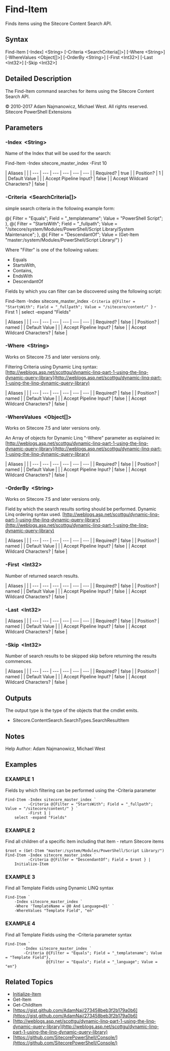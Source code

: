 # Find-Item

Finds items using the Sitecore Content Search API.

## Syntax

Find-Item \[-Index\] &lt;String&gt; \[-Criteria &lt;SearchCriteria\[\]&gt;\] \[-Where &lt;String&gt;\] \[-WhereValues &lt;Object\[\]&gt;\] \[-OrderBy &lt;String&gt;\] \[-First &lt;Int32&gt;\] \[-Last &lt;Int32&gt;\] \[-Skip &lt;Int32&gt;\]

## Detailed Description

The Find-Item command searches for items using the Sitecore Content Search API.

© 2010-2017 Adam Najmanowicz, Michael West. All rights reserved. Sitecore PowerShell Extensions

## Parameters

### -Index  &lt;String&gt;

Name of the Index that will be used for the search:

Find-Item -Index sitecore\_master\_index -First 10

| Aliases |  |
| --- | --- | --- | --- | --- | --- |
| Required? | true |
| Position? | 1 |
| Default Value |  |
| Accept Pipeline Input? | false |
| Accept Wildcard Characters? | false |

### -Criteria  &lt;SearchCriteria\[\]&gt;

simple search criteria in the following example form:

@{ Filter = "Equals"; Field = "\_templatename"; Value = "PowerShell Script"; }, @{ Filter = "StartsWith"; Field = "\_fullpath"; Value = "/sitecore/system/Modules/PowerShell/Script Library/System Maintenance"; }, @{ Filter = "DescendantOf"; Value = \(Get-Item "master:/system/Modules/PowerShell/Script Library/"\) }

Where "Filter" is one of the following values:

* Equals
* StartsWith,
* Contains,
* EndsWith
* DescendantOf

Fields by which you can filter can be discovered using the following script:

Find-Item -Index sitecore\_master\_index `-Criteria @{Filter = "StartsWith"; Field = "_fullpath"; Value = "/sitecore/content/" }` -First 1 \| select -expand "Fields"

| Aliases |  |
| --- | --- | --- | --- | --- | --- |
| Required? | false |
| Position? | named |
| Default Value |  |
| Accept Pipeline Input? | false |
| Accept Wildcard Characters? | false |

### -Where  &lt;String&gt;

Works on Sitecore 7.5 and later versions only.

Filtering Criteria using Dynamic Linq syntax: [http://weblogs.asp.net/scottgu/dynamic-linq-part-1-using-the-linq-dynamic-query-library](http://weblogs.asp.net/scottgu/dynamic-linq-part-1-using-the-linq-dynamic-query-library)

| Aliases |  |
| --- | --- | --- | --- | --- | --- |
| Required? | false |
| Position? | named |
| Default Value |  |
| Accept Pipeline Input? | false |
| Accept Wildcard Characters? | false |

### -WhereValues  &lt;Object\[\]&gt;

Works on Sitecore 7.5 and later versions only.

An Array of objects for Dynamic Linq "-Where" parameter as explained in: [http://weblogs.asp.net/scottgu/dynamic-linq-part-1-using-the-linq-dynamic-query-library](http://weblogs.asp.net/scottgu/dynamic-linq-part-1-using-the-linq-dynamic-query-library)

| Aliases |  |
| --- | --- | --- | --- | --- | --- |
| Required? | false |
| Position? | named |
| Default Value |  |
| Accept Pipeline Input? | false |
| Accept Wildcard Characters? | false |

### -OrderBy  &lt;String&gt;

Works on Sitecore 7.5 and later versions only.

Field by which the search results sorting should be performed. Dynamic Linq ordering syntax used. [http://weblogs.asp.net/scottgu/dynamic-linq-part-1-using-the-linq-dynamic-query-library](http://weblogs.asp.net/scottgu/dynamic-linq-part-1-using-the-linq-dynamic-query-library)

| Aliases |  |
| --- | --- | --- | --- | --- | --- |
| Required? | false |
| Position? | named |
| Default Value |  |
| Accept Pipeline Input? | false |
| Accept Wildcard Characters? | false |

### -First  &lt;Int32&gt;

Number of returned search results.

| Aliases |  |
| --- | --- | --- | --- | --- | --- |
| Required? | false |
| Position? | named |
| Default Value |  |
| Accept Pipeline Input? | false |
| Accept Wildcard Characters? | false |

### -Last  &lt;Int32&gt;

| Aliases |  |
| --- | --- | --- | --- | --- | --- |
| Required? | false |
| Position? | named |
| Default Value |  |
| Accept Pipeline Input? | false |
| Accept Wildcard Characters? | false |

### -Skip  &lt;Int32&gt;

Number of search results to be skipped skip before returning the results commences.

| Aliases |  |
| --- | --- | --- | --- | --- | --- |
| Required? | false |
| Position? | named |
| Default Value |  |
| Accept Pipeline Input? | false |
| Accept Wildcard Characters? | false |

## Outputs

The output type is the type of the objects that the cmdlet emits.

* Sitecore.ContentSearch.SearchTypes.SearchResultItem 

## Notes

Help Author: Adam Najmanowicz, Michael West

## Examples

### EXAMPLE 1

Fields by which filtering can be performed using the -Criteria parameter

```text
Find-Item -Index sitecore_master_index `
          -Criteria @{Filter = "StartsWith"; Field = "_fullpath"; Value = "/sitecore/content/" } `
          -First 1 | 
    select -expand "Fields"
```

### EXAMPLE 2

Find all children of a specific item including that item - return Sitecore items

```text
$root = (Get-Item "master:/system/Modules/PowerShell/Script Library/")
Find-Item -Index sitecore_master_index `
          -Criteria @{Filter = "DescendantOf"; Field = $root } |
    Initialize-Item
```

### EXAMPLE 3

Find all Template Fields using Dynamic LINQ syntax

```text
Find-Item `
    -Index sitecore_master_index `
    -Where 'TemplateName = @0 And Language=@1' `
    -WhereValues "Template Field", "en"
```

### EXAMPLE 4

Find all Template Fields using the -Criteria parameter syntax

```text
Find-Item `
        -Index sitecore_master_index `
        -Criteria @{Filter = "Equals"; Field = "_templatename"; Value = "Template Field"},
                  @{Filter = "Equals"; Field = "_language"; Value = "en"}
```

## Related Topics

* [Initialize-Item](initialize-item.md)
* Get-Item
* Get-ChildItem
* [https://gist.github.com/AdamNaj/273458beb3f2b179a0b6](https://gist.github.com/AdamNaj/273458beb3f2b179a0b6) 
* [http://weblogs.asp.net/scottgu/dynamic-linq-part-1-using-the-linq-dynamic-query-library](http://weblogs.asp.net/scottgu/dynamic-linq-part-1-using-the-linq-dynamic-query-library) 
* [https://github.com/SitecorePowerShell/Console/](https://github.com/SitecorePowerShell/Console/) 

